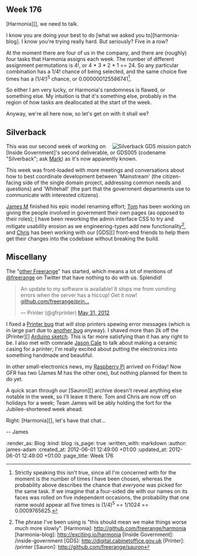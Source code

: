 Week 176
--------

[Harmonia][], we need to talk.

I know you are doing your best to do [what we asked you to][harmonia-blog]. I know you're trying really hard. But seriously? Five in a row?

At the moment there are four of us in the company, and there are (roughly) four tasks that Harmonia assigns each week. The number of different assignment permutations is 4!, or 4 * 3 * 2 * 1 == 24. So any particular combination has a 1/4! chance of being selected, and the same choice five times has a (1/4!)<sup>5</sup> chance, or 0.000000125586741[^probability].

So either I am very lucky, or Harmonia's randomness is flawed, or something else. My intuition is that it's something else, probably in the region of how tasks are deallocated at the start of the week.

Anyway, we're all here now, so let's get on with it shall we?


Silverback
-----------

<a href="http://www.flickr.com/photos/markhurrell/7262471928/"><img alt="Silverback GDS mission patch" style="float: right;" src="//farm8.staticflickr.com/7220/7262471928_a410752c95_q_d.jpg" /></a>This was our second week of working on [Inside Government]'s second deliverable, or GDS005 (codename "Silverback"; ask [Mark](https://twitter.com/markhurrell/status/205696265021947904)) as it's now apparently known.

This week was front-loaded with more meetings and conversations about how to best coordinate development between 'Mainstream' (the citizen-facing side of the single domain project, addressing common needs and questions) and 'Whitehall' (the part that the government departments use to communicate with interested citizens).

[James M](/james-mead) finished his epic model renaming effort; [Tom](/tom-ward) has been working on giving the people involved in government their own pages (as opposed to their roles); [I](/james-adam) have been reworking the admin interface CSS to try and mitigate usability erosion as we engineering-types add new functionality[^worse], and [Chris](/chris-roos) has been working with our [GDS][] front-end friends to help them get their changes into the codebase without breaking the build.


Miscellany
-------

The "[other Freerange](http://www.free-range.org.uk/)" has started, which means a lot of mentions of [@freerange](http://twitter.com/freerange) on Twitter that have nothing to do with us. Splendid!

<blockquote class="twitter-tweet tw-align-center"><p>An update to my software is available! It stops me from vomiting errors when the server has a hiccup! Get it now! <a href="https://t.co/UGotHkoq" title="https://github.com/freerange/printer/blob/master/printer.ino">github.com/freerange/prin…</a></p>&mdash; Printer (@gfrprinter) <a href="https://twitter.com/gfrprinter/status/208311829259235329" data-datetime="2012-05-31T21:39:45+00:00">May 31, 2012</a></blockquote>
<script src="//platform.twitter.com/widgets.js" charset="utf-8"></script>

I fixed a [Printer bug](https://github.com/freerange/printer/issues/12) that will stop printers spewing error messages (which is in large part due to [another bug](https://github.com/freerange/printer/issues/17) anyway). I shaved more than 2k off the [Printer][] [Arduino sketch](https://github.com/freerange/printer/blob/master/printer.ino). This is far more satisfying than it has any right to be. I also met with comrade [Jason Cale](/jason-cale) to talk about making a ceramic casing for a printer; I'm really excited about putting the electronics into something handmade and beautiful.

In other small-electronics news, my [Raspberry Pi](http://raspberrypi.org) arrived on Friday! Now GFR has two (James M has the other one), but nothing planned for them to do yet.

A quick scan through our [Sauron][] archive doesn't reveal anything else notable in the week, so I'll leave it there. Tom and Chris are now off on holidays for a week; Team James will be ably holding the fort for the Jubilee-shortened week ahead.

Right: [Harmonia][], let's have that chat...

-- James



[^probability]: Strictly speaking this isn't true, since all I'm concerned with for the moment is the number of times *I* have been chosen, whereas the probability above describes the chance that *everyone* was picked for the same task. If we imagine that a four-sided die with our names on its faces was rolled on five independent occasions, the probability that one name would appear all five times is (1/4)<sup>5</sup> == 1/1024 == 0.0009765625.

[^worse]: The phrase I've been using is "this should mean we make things worse _much_ more slowly".
[Harmonia]: http://github.com/freerange/harmonia
[harmonia-blog]: http://exciting.io/harmonia
[Inside Government]: /inside-government
[GDS]: http://digital.cabinetoffice.gov.uk
[Printer]: /printer
[Sauron]: http://github.com/freerange/sauron

:render_as: Blog
:kind: blog
:is_page: true
:written_with: markdown
:author: james-adam
:created_at: 2012-06-01 12:49:00 +01:00
:updated_at: 2012-06-01 12:49:00 +01:00
:page_title: Week 176
